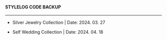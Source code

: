 <h4>STYLELOG CODE BACKUP</h4>  
<hr />
<ul>
  <li>
    <p>
      Silver Jewelry Collection | Date: 2024. 03. 27
    </p>
  </li>
  <li>
    <p>
      Self Wedding Collection | Date: 2024. 04. 18
    </p>
  </li>
</ul>
